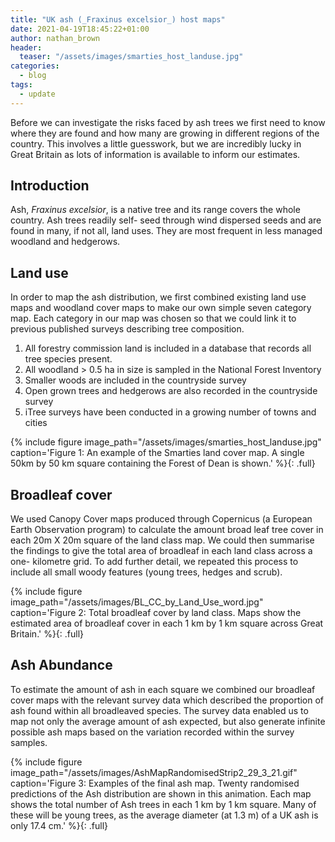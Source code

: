 ```yaml
---
title: "UK ash (_Fraxinus excelsior_) host maps"
date: 2021-04-19T18:45:22+01:00
author: nathan_brown
header:
  teaser: "/assets/images/smarties_host_landuse.jpg"
categories:
  - blog
tags:
  - update
---
```

Before we can investigate the risks faced by ash trees we first need to know where they are found
and how many are growing in different regions of the country. This involves a little guesswork, but
we are incredibly lucky in Great Britain as lots of information is available to inform our estimates.

## Introduction

Ash, _Fraxinus excelsior_, is a native tree and its range covers the whole country. Ash trees readily self-
seed through wind dispersed seeds and are found in many, if not all, land uses. They are most
frequent in less managed woodland and hedgerows.

## Land use
In order to map the ash distribution, we first combined existing land use maps and woodland cover
maps to make our own simple seven category map. Each category in our map was chosen so that we
could link it to previous published surveys describing tree composition.

1. All forestry commission land is included in a database that records all tree species present.
2. All woodland &gt; 0.5 ha in size is sampled in the National Forest Inventory
3. Smaller woods are included in the countryside survey
4. Open grown trees and hedgerows are also recorded in the countryside survey
5. iTree surveys have been conducted in a growing number of towns and cities

{% include figure image_path="/assets/images/smarties_host_landuse.jpg" caption='Figure 1: An example of the Smarties land cover map. A single 50km by 50 km square containing the Forest of Dean is shown.' %}{: .full}

## Broadleaf cover
We used Canopy Cover maps produced through Copernicus (a European Earth Observation program)
to calculate the amount broad leaf tree cover in each 20m X 20m square of the land class map. We
could then summarise the findings to give the total area of broadleaf in each land class across a one-
kilometre grid. To add further detail, we repeated this process to include all small woody features
(young trees, hedges and scrub).

{% include figure image_path="/assets/images/BL_CC_by_Land_Use_word.jpg" caption='Figure 2: Total broadleaf cover by land class. Maps show the estimated area of broadleaf cover in each 1 km by 1 km square across Great Britain.' %}{: .full}

## Ash Abundance
To estimate the amount of ash in each square we combined our broadleaf cover maps with the
relevant survey data which described the proportion of ash found within all broadleaved species.
The survey data enabled us to map not only the average amount of ash expected, but also generate
infinite possible ash maps based on the variation recorded within the survey samples.

{% include figure image_path="/assets/images/AshMapRandomisedStrip2_29_3_21.gif" caption='Figure 3: Examples of the final ash map. Twenty randomised predictions of the Ash distribution are shown in this animation. Each map shows the total number of Ash trees in each 1 km by 1 km square. Many of these will be young trees, as the average diameter (at 1.3 m) of a UK ash is only 17.4 cm.' %}{: .full}
